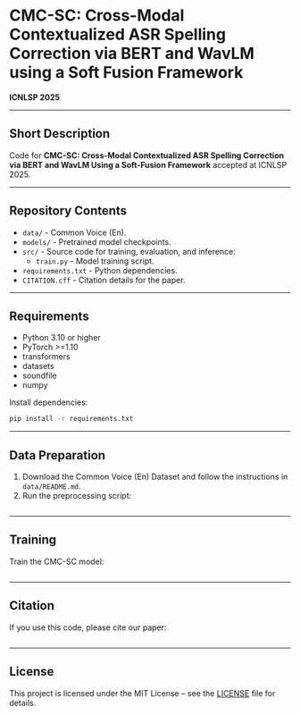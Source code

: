 # CMC-SC: Cross-Modal Contextualized ASR Spelling Correction via BERT and WavLM using a Soft Fusion Framework

**ICNLSP 2025**

---

## Short Description

Code for **CMC-SC: Cross-Modal Contextualized ASR Spelling Correction via BERT and WavLM Using a Soft-Fusion Framework** accepted at ICNLSP 2025.

---

## Repository Contents

- `data/` - Common Voice (En).
- `models/` - Pretrained model checkpoints.
- `src/` - Source code for training, evaluation, and inference:
  - `train.py` - Model training script.
- `requirements.txt` - Python dependencies.
- `CITATION.cff` - Citation details for the paper.

---

## Requirements

- Python 3.10 or higher
- PyTorch >=1.10
- transformers
- datasets
- soundfile
- numpy

Install dependencies:

```bash
pip install -r requirements.txt
```

---

## Data Preparation

1. Download the Common Voice (En) Dataset and follow the instructions in `data/README.md`.
2. Run the preprocessing script:
   ```bash

   ```

---

## Training

Train the CMC-SC model:

```bash

```


---

## Citation

If you use this code, please cite our paper:

```bibtex

```

---

## License

This project is licensed under the MIT License – see the [LICENSE](LICENSE) file for details.

